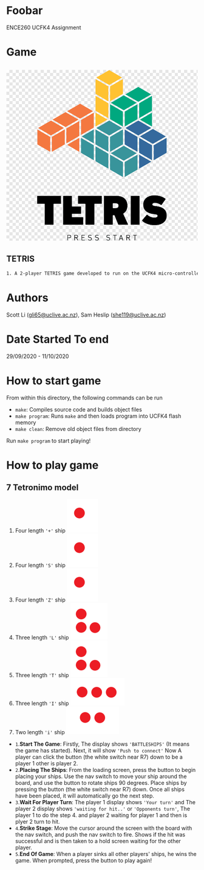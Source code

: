 # Foobar
ENCE260 UCFK4 Assignment

# Game
## ![Tetris Logo](resources/logo.png) 
## TETRIS
```Bash
1. A 2-player TETRIS game developed to run on the UCFK4 micro-controller.
```

# Authors
Scott Li (gli65@uclive.ac.nz), Sam Heslip (she119@uclive.ac.nz)

# Date Started To end
29/09/2020 - 11/10/2020

# How to start game
From within this directory, the following commands can be run

- `make`: Compiles source code and builds object files
- `make program`: Runs `make` and then loads program into UCFK4 flash memory
- `make clean`: Remove old object files from directory

Run `make program` to start playing!

# How to play game

## 7 Tetronimo model
1. Four length `'+'` ship ![+ ship](resources/O_ship.PNG)
2. Four length `'S'` ship ![S ship](resources/O_ship.PNG)
3. Four length `'Z'` ship ![Z ship](resources/O_ship.PNG)
4. Three length `'L'` ship ![L ship](resources/L_ship.PNG)
5. Three length `'T'` ship ![T ship](resources/L_ship.PNG)
6. Three length `'I'` ship ![I ship](resources/I_ship.PNG)
7. Two length `'i'` ship ![i ship](resources/i_ships.PNG)

- `1`.**Start The Game**:  Firstly, The display shows `'BATTLESHIPS'` (It means the game has started). Next, it will show `'Push to connect'` Now A player can click the button (the white switch near R7) down to be a player 1 other is player 2.
- `2`.**Placing The Ships**: From the loading screen, press the button to begin placing your ships. Use the nav switch to move your ship around the board, and use the button to rotate ships 90 degrees. Place ships by pressing the button (the white switch near R7) down. Once all ships have been placed,  it will automatically go the next step.
- `3`.**Wait For Player Turn**: The player 1 display shows `'Your turn'` and The player 2 display shows `'waiting for hit..'` or `'Opponents turn'`, The player 1 to do the step 4. and player 2 waiting for player 1 and then is plyer 2 turn to hit.
- `4`.**Strike Stage**: Move the cursor around the screen with the board with the nav switch, and push the nav switch to fire. Shows if the hit was successful and is then taken to a hold screen waiting for the other player.
- `5`.**End Of Game**: When a player sinks all other players' ships, he wins the game. When prompted, press the button to play again!